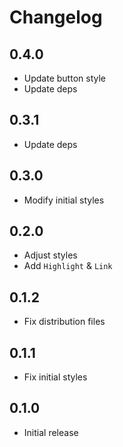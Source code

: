 # Changelog

## 0.4.0

- Update button style
- Update deps

## 0.3.1

- Update deps

## 0.3.0

- Modify initial styles

## 0.2.0

- Adjust styles
- Add `Highlight` & `Link`

## 0.1.2

- Fix distribution files

## 0.1.1

- Fix initial styles

## 0.1.0

- Initial release
